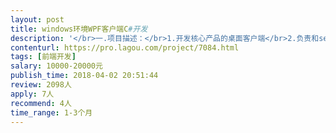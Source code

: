 ```yaml
---                
layout: post       
title: windows环境WPF客户端C#开发           
description: '</br>一.项目描述：</br>1.开发核心产品的桌面客户端</br>2.负责和server端的接口对接</br></br>二.主要功能点：</br>1.收集展示客户工作台信息</br>2.与server端数据交互，制定数据交换协议</br>3.与内部CRM系统联动</br>4.工作信息在管理端页面的展示</br></br>三.可参考产品：</br>1.CRM </br>2.杀毒软件</br></br>四.人员要求：</br>1. 统招全日制本科或以上学历，计算机及相关专业毕业，3年以上C#开发经验。</br>2. 扎实的C#基础，精通Windows Form/WPF程序开发。</br>3. 熟悉Socket编程，有TCP/IP、HTTP经验，了解SSL、WebSocket；</br>4. 熟悉桌面GUI编程，熟悉多线程和异步技术；</br>5. 良好的代码风格，善于与他人沟通、合作，团队协作能力强，良好的自学能力；</br>'     
contenturl: https://pro.lagou.com/project/7084.html      
tags: [前端开发]            
salary: 10000-20000元          
publish_time: 2018-04-02 20:51:44         
review: 2098人                   
apply: 7人                   
recommend: 4人                   
time_range: 1-3个月              
---                 
```

